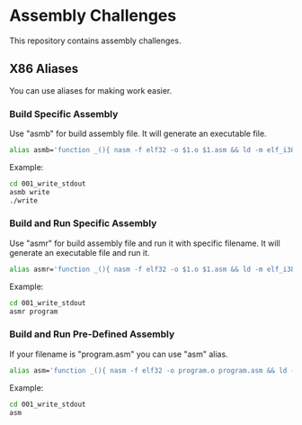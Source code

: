 # Assembly Challenges

This repository contains assembly challenges.

## X86 Aliases

You can use aliases for making work easier. 

### Build Specific Assembly
Use "asmb" for build assembly file. 
It will generate an executable file.

```sh	
alias asmb='function _(){ nasm -f elf32 -o $1.o $1.asm && ld -m elf_i386 -o $1 $1.o; }; _'
```

Example:
```sh
cd 001_write_stdout
asmb write
./write
```

### Build and Run Specific Assembly
Use "asmr" for build assembly file and run it with specific filename. 
It will generate an executable file and run it.

```sh
alias asmr='function _(){ nasm -f elf32 -o $1.o $1.asm && ld -m elf_i386 -o $1 $1.o && ./$1; }; _'
```

Example:
```sh
cd 001_write_stdout
asmr program
```


### Build and Run Pre-Defined Assembly

If your filename is "program.asm" you can use "asm" alias.

```sh
alias asm='function _(){ nasm -f elf32 -o program.o program.asm && ld -m elf_i386 -o program program.o && ./program; }; _'
```

Example:
```sh
cd 001_write_stdout
asm
```